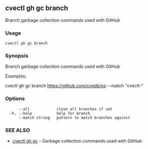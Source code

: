 ## cvectl gh gc branch

Branch garbage collection commands used with GitHub

### Usage

```
cvectl gh gc branch
```

### Synopsis

Branch garbage collection commands used with GitHub

Examples:

cvectl gh gc branch https://github.com/cvedb/os --match "cvectl-"


### Options

```
      --all            close all branches if set
  -h, --help           help for branch
      --match string   pattern to match branches against
```

### SEE ALSO

* [cvectl gh gc](cvectl_gh_gc.md)	 - Garbage collection commands used with GitHub

